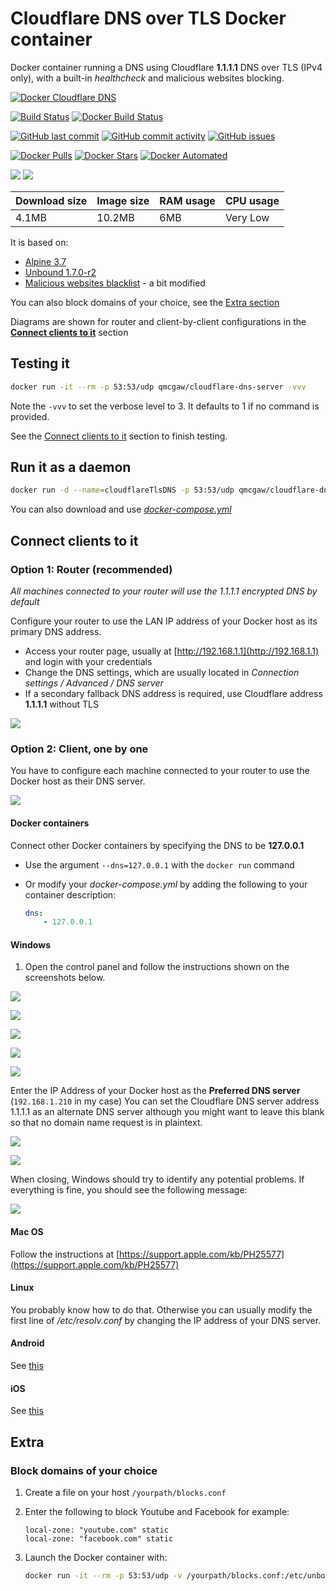 # Cloudflare DNS over TLS Docker container

Docker container running a DNS using Cloudflare **1.1.1.1** DNS over TLS (IPv4 only), with a built-in *healthcheck* and malicious websites blocking.

[![Docker Cloudflare DNS](https://github.com/qdm12/cloudflare-dns-server/raw/master/readme/title.png)](https://hub.docker.com/r/qmcgaw/cloudflare-dns-server)

[![Build Status](https://travis-ci.org/qdm12/cloudflare-dns-server.svg?branch=master)](https://travis-ci.org/qdm12/cloudflare-dns-server)
[![Docker Build Status](https://img.shields.io/docker/build/qmcgaw/cloudflare-dns-server.svg)](https://hub.docker.com/r/qmcgaw/cloudflare-dns-server)

[![GitHub last commit](https://img.shields.io/github/last-commit/qdm12/cloudflare-dns-server.svg)](https://github.com/qdm12/cloudflare-dns-server/issues)
[![GitHub commit activity](https://img.shields.io/github/commit-activity/y/qdm12/cloudflare-dns-server.svg)](https://github.com/qdm12/cloudflare-dns-server/issues)
[![GitHub issues](https://img.shields.io/github/issues/qdm12/cloudflare-dns-server.svg)](https://github.com/qdm12/cloudflare-dns-server/issues)

[![Docker Pulls](https://img.shields.io/docker/pulls/qmcgaw/cloudflare-dns-server.svg)](https://hub.docker.com/r/qmcgaw/cloudflare-dns-server)
[![Docker Stars](https://img.shields.io/docker/stars/qmcgaw/cloudflare-dns-server.svg)](https://hub.docker.com/r/qmcgaw/cloudflare-dns-server)
[![Docker Automated](https://img.shields.io/docker/automated/qmcgaw/cloudflare-dns-server.svg)](https://hub.docker.com/r/qmcgaw/cloudflare-dns-server)

[![](https://images.microbadger.com/badges/image/qmcgaw/cloudflare-dns-server.svg)](https://microbadger.com/images/qmcgaw/cloudflare-dns-server)
[![](https://images.microbadger.com/badges/version/qmcgaw/cloudflare-dns-server.svg)](https://microbadger.com/images/qmcgaw/cloudflare-dns-server)

| Download size | Image size | RAM usage | CPU usage |
| --- | --- | --- | --- |
| 4.1MB | 10.2MB | 6MB | Very Low |

It is based on:
- [Alpine 3.7](https://alpinelinux.org)
- [Unbound 1.7.0-r2](https://pkgs.alpinelinux.org/package/edge/main/aarch64/unbound)
- [Malicious websites blacklist](https://github.com/k0nsl/unbound-blocklist) - a bit modified

You can also block domains of your choice, see the [Extra section](#Extra)

Diagrams are shown for router and client-by-client configurations in the [**Connect clients to it**](#connect-clients-to-it) section

## Testing it

```bash
docker run -it --rm -p 53:53/udp qmcgaw/cloudflare-dns-server -vvv
```


Note the `-vvv` to set the verbose level to 3. It defaults to 1 if no command is provided.

See the [Connect clients to it](#connect-clients-to-it) section to finish testing.

## Run it as a daemon

```bash
docker run -d --name=cloudflareTlsDNS -p 53:53/udp qmcgaw/cloudflare-dns-server
```

You can also download  and use [*docker-compose.yml*](https://github.com/qdm12/cloudflare-dns-server/blob/master/docker-compose.yml)

## Connect clients to it

### Option 1: Router (recommended)

*All machines connected to your router will use the 1.1.1.1 encrypted DNS by default*

Configure your router to use the LAN IP address of your Docker host as its primary DNS address.
- Access your router page, usually at [http://192.168.1.1](http://192.168.1.1) and login with your credentials
- Change the DNS settings, which are usually located in *Connection settings / Advanced / DNS server*
- If a secondary fallback DNS address is required, use Cloudflare address **1.1.1.1** without TLS

![](https://github.com/qdm12/cloudflare-dns-server/blob/master/readme/diagram-router.png?raw=true)

### Option 2: Client, one by one

You have to configure each machine connected to your router to use the Docker host as their DNS server.

![](https://github.com/qdm12/cloudflare-dns-server/blob/master/readme/diagram-clients.png?raw=true)

#### Docker containers

Connect other Docker containers by specifying the DNS to be **127.0.0.1**

- Use the argument `--dns=127.0.0.1` with the `docker run` command
- Or modify your *docker-compose.yml* by adding the following to your container description:

    ```yml
    dns:
        - 127.0.0.1
    ```

#### Windows

1. Open the control panel and follow the instructions shown on the screenshots below.

![](https://github.com/qdm12/cloudflare-dns-server/blob/master/readme/windows1.png?raw=true)

![](https://github.com/qdm12/cloudflare-dns-server/blob/master/readme/windows2.png?raw=true)

![](https://github.com/qdm12/cloudflare-dns-server/blob/master/readme/windows3.png?raw=true)

![](https://github.com/qdm12/cloudflare-dns-server/blob/master/readme/windows4.png?raw=true)

![](https://github.com/qdm12/cloudflare-dns-server/blob/master/readme/windows5.png?raw=true)

Enter the IP Address of your Docker host as the **Preferred DNS server** (`192.168.1.210` in my case)
You can set the Cloudflare DNS server address 1.1.1.1 as an alternate DNS server although you might want to 
leave this blank so that no domain name request is in plaintext.

![](https://github.com/qdm12/cloudflare-dns-server/blob/master/readme/windows6.png?raw=true)

![](https://github.com/qdm12/cloudflare-dns-server/blob/master/readme/windows7.png?raw=true)

When closing, Windows should try to identify any potential problems. 
If everything is fine, you should see the following message:

![](https://github.com/qdm12/cloudflare-dns-server/blob/master/readme/windows8.png?raw=true)

#### Mac OS

Follow the instructions at [https://support.apple.com/kb/PH25577](https://support.apple.com/kb/PH25577)

#### Linux

You probably know how to do that. Otherwise you can usually modify the first line of */etc/resolv.conf* by changing the IP address 
of your DNS server.

#### Android

See [this](http://xslab.com/2013/08/how-to-change-dns-settings-on-android/)

#### iOS

See [this](http://www.macinstruct.com/node/558)

## Extra

### Block domains of your choice

1. Create a file on your host `/yourpath/blocks.conf`
1. Enter the following to block Youtube and Facebook for example:

	```
	local-zone: "youtube.com" static
	local-zone: "facebook.com" static
	```
	
1. Launch the Docker container with:

	```bash
	docker run -it --rm -p 53:53/udp -v /yourpath/blocks.conf:/etc/unbound/blocks.conf qmcgaw/cloudflare-dns-server -vvv
	```

